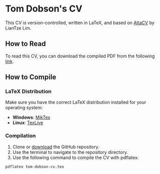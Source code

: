 # Tom Dobson's CV
This CV is version-controlled, written in LaTeX, and based on [AltaCV](https://github.com/liantze/AltaCV) by LianTze Lim.

## How to Read
To read this CV, you can download the compiled PDF from the following [link](tom-dobson-cv.pdf).

## How to Compile
### LaTeX Distribution
Make sure you have the correct LaTeX distribution installed for your operating system:
* **Windows**:	[MikTex](https://miktex.org/download) 
* **Linux**:	[TexLive](https://www.tug.org/texlive/quickinstall.html)

### Compilation
1. Clone or [download](https://github.com/tomdobs/tom-dobson-cv/archive/refs/heads/main.zip) the GitHub repository.
2. Use the terminal to navigate to the repository directory.
3. Use the following command to compile the CV with pdflatex:

```bash
pdflatex tom-dobson-cv.tex
```
